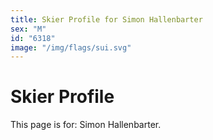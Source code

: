 ```yaml
---
title: Skier Profile for Simon Hallenbarter
sex: "M"
id: "6318"
image: "/img/flags/sui.svg" 
---
```


# Skier Profile

This page is for: Simon Hallenbarter.
    